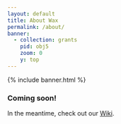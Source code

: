 ```yaml
---
layout: default
title: About Wax
permalink: /about/
banner:
  - collection: grants
    pid: obj5
    zoom: 0
    y: top
---
```

{% include banner.html %}

### Coming soon!

In the meantime, check out our [Wiki](https://minicomp.github.io/wiki/#/wax/).
